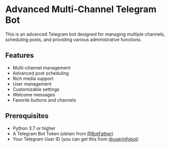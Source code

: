 # Advanced Multi-Channel Telegram Bot

This is an advanced Telegram bot designed for managing multiple channels, scheduling posts, and providing various administrative functions.

## Features

- Multi-channel management
- Advanced post scheduling
- Rich media support
- User management
- Customizable settings
- Welcome messages
- Favorite buttons and channels

## Prerequisites

- Python 3.7 or higher
- A Telegram Bot Token (obtain from [@BotFather](https://t.me/BotFather))
- Your Telegram User ID (you can get this from [@userinfobot](https://t.me/userinfobot))

